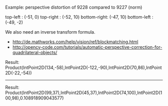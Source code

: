 Example: perspective distortion of 9228 compared to 9227 (norm)

top-left    : (-51,  0)
top-right   : (-52, 10)
bottom-right: (-47, 10)
bottom-left : (-49, -2)

We also need an inverse transform formula.

- http://de.mathworks.com/help/vision/ref/blockmatching.html
- http://opencv-code.com/tutorials/automatic-perspective-correction-for-quadrilateral-objects/

Result: Product(IntPoint2D(134,-58),IntPoint2D(-122,-90),IntPoint2D(70,86),IntPoint2D(-22,-54))

--------------

Result: Product(IntPoint2D(99,37),IntPoint2D(45,37),IntPoint2D(74,100),IntPoint2D(100,98),0.108918909043577)
